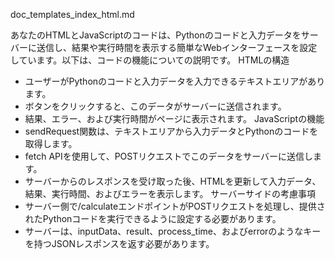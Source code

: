 doc_templates_index_html.md

あなたのHTMLとJavaScriptのコードは、Pythonのコードと入力データをサーバーに送信し、結果や実行時間を表示する簡単なWebインターフェースを設定しています。以下は、コードの機能についての説明です。
HTMLの構造
* ユーザーがPythonのコードと入力データを入力できるテキストエリアがあります。
* ボタンをクリックすると、このデータがサーバーに送信されます。
* 結果、エラー、および実行時間がページに表示されます。
JavaScriptの機能
* sendRequest関数は、テキストエリアから入力データとPythonのコードを取得します。
* fetch APIを使用して、POSTリクエストでこのデータをサーバーに送信します。
* サーバーからのレスポンスを受け取った後、HTMLを更新して入力データ、結果、実行時間、およびエラーを表示します。
サーバーサイドの考慮事項
* サーバー側で/calculateエンドポイントがPOSTリクエストを処理し、提供されたPythonコードを実行できるように設定する必要があります。
* サーバーは、inputData、result、process_time、およびerrorのようなキーを持つJSONレスポンスを返す必要があります。

